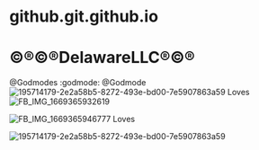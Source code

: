 # github.git.github.io
# ©®©®DelawareLLC®©®
@Godmodes :godmode: @Godmode
![195714179-2e2a58b5-8272-493e-bd00-7e5907863a59](https://user-images.githubusercontent.com/113733909/204085257-14b8b1d2-941e-442a-902a-df43bb9ae5e3.jpg)
Loves
![FB_IMG_1669365932619](https://user-images.githubusercontent.com/113733909/204085359-2d3de8d5-35ab-4f2e-b1b3-a73becaf5ada.jpg)

![FB_IMG_1669365946777](https://user-images.githubusercontent.com/113733909/204085215-66b24342-9bdc-4c39-84b3-37ba283f2287.jpg)
Loves

![195714179-2e2a58b5-8272-493e-bd00-7e5907863a59](https://user-images.githubusercontent.com/113733909/204085373-199acaf6-42d1-4427-8c1a-df1b81033463.jpg)
